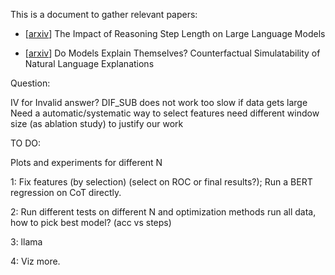 This is a document to gather relevant papers:

- \[[arxiv](https://arxiv.org/html/2401.04925v3)\] The Impact of Reasoning Step Length on Large Language Models

- \[[arxiv](https://arxiv.org/abs/2307.08678)\] Do Models Explain Themselves? Counterfactual Simulatability of Natural Language Explanations

Question:

IV for Invalid answer?
DIF_SUB does not work
too slow if data gets large
Need a automatic/systematic way to select features
need different window size (as ablation study) to justify our work

TO DO:

Plots and experiments for different N


1: Fix features (by selection) (select on ROC or final results?); Run a BERT regression on CoT directly.

2: Run different tests on different N and optimization methods run all data, how to pick best model? (acc vs steps)

3: llama

4: Viz more.
